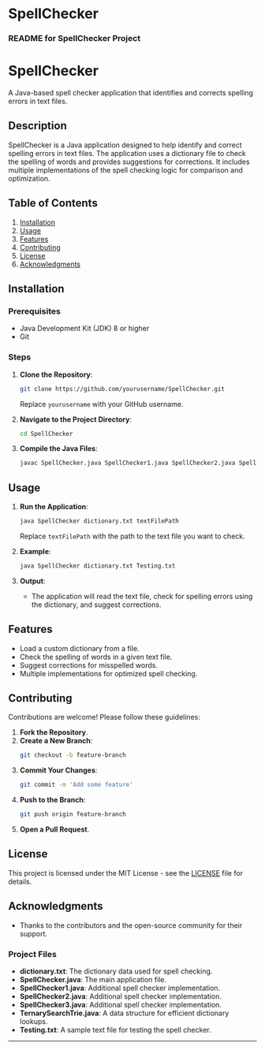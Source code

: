 # SpellChecker
### README for SpellChecker Project

# SpellChecker

A Java-based spell checker application that identifies and corrects spelling errors in text files.

## Description

SpellChecker is a Java application designed to help identify and correct spelling errors in text files. The application uses a dictionary file to check the spelling of words and provides suggestions for corrections. It includes multiple implementations of the spell checking logic for comparison and optimization.

## Table of Contents

1. [Installation](#installation)
2. [Usage](#usage)
3. [Features](#features)
4. [Contributing](#contributing)
5. [License](#license)
6. [Acknowledgments](#acknowledgments)

## Installation

### Prerequisites

- Java Development Kit (JDK) 8 or higher
- Git

### Steps

1. **Clone the Repository**:
    ```sh
    git clone https://github.com/yourusername/SpellChecker.git
    ```
    Replace `yourusername` with your GitHub username.

2. **Navigate to the Project Directory**:
    ```sh
    cd SpellChecker
    ```

3. **Compile the Java Files**:
    ```sh
    javac SpellChecker.java SpellChecker1.java SpellChecker2.java SpellChecker3.java TernarySearchTrie.java
    ```

## Usage

1. **Run the Application**:
    ```sh
    java SpellChecker dictionary.txt textFilePath
    ```
    Replace `textFilePath` with the path to the text file you want to check.

2. **Example**:
    ```sh
    java SpellChecker dictionary.txt Testing.txt
    ```

3. **Output**:
    - The application will read the text file, check for spelling errors using the dictionary, and suggest corrections.

## Features

- Load a custom dictionary from a file.
- Check the spelling of words in a given text file.
- Suggest corrections for misspelled words.
- Multiple implementations for optimized spell checking.

## Contributing

Contributions are welcome! Please follow these guidelines:

1. **Fork the Repository**.
2. **Create a New Branch**:
    ```sh
    git checkout -b feature-branch
    ```
3. **Commit Your Changes**:
    ```sh
    git commit -m 'Add some feature'
    ```
4. **Push to the Branch**:
    ```sh
    git push origin feature-branch
    ```
5. **Open a Pull Request**.

## License

This project is licensed under the MIT License - see the [LICENSE](LICENSE) file for details.

## Acknowledgments

- Thanks to the contributors and the open-source community for their support.

### Project Files

- **dictionary.txt**: The dictionary data used for spell checking.
- **SpellChecker.java**: The main application file.
- **SpellChecker1.java**: Additional spell checker implementation.
- **SpellChecker2.java**: Additional spell checker implementation.
- **SpellChecker3.java**: Additional spell checker implementation.
- **TernarySearchTrie.java**: A data structure for efficient dictionary lookups.
- **Testing.txt**: A sample text file for testing the spell checker.

---

